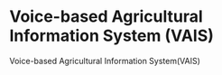 # Voice-based Agricultural Information System (VAIS)
Voice-based Agricultural Information System(VAIS)
